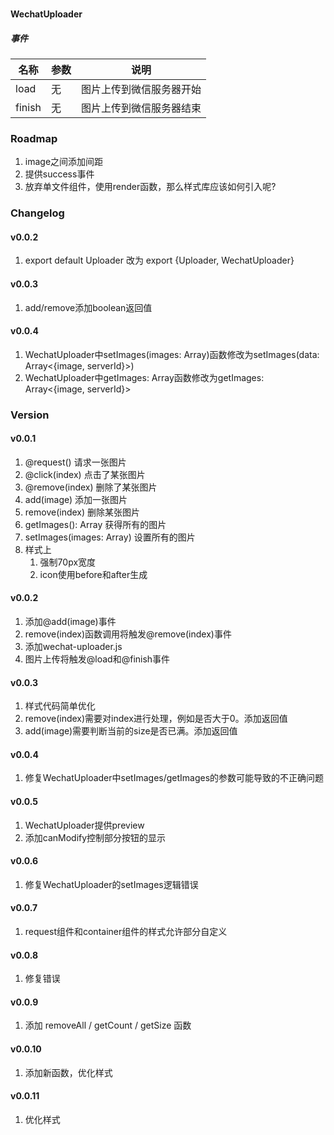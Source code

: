 ###

#### WechatUploader

##### 事件

|名称|参数|说明|
|---|---|---|
|load|无|图片上传到微信服务器开始|
|finish|无|图片上传到微信服务器结束|

### Roadmap

1. image之间添加间距
1. 提供success事件
1. 放弃单文件组件，使用render函数，那么样式库应该如何引入呢?

### Changelog

#### v0.0.2

1. export default Uploader 改为 export {Uploader, WechatUploader}

#### v0.0.3

1. add/remove添加boolean返回值

#### v0.0.4

1. WechatUploader中setImages(images: Array<image>)函数修改为setImages(data: Array<{image, serverId}>)
2. WechatUploader中getImages: Array<image>函数修改为getImages: Array<{image, serverId}>

### Version

#### v0.0.1

1. @request() 请求一张图片
1. @click(index) 点击了某张图片
1. @remove(index) 删除了某张图片
1. add(image) 添加一张图片
1. remove(index) 删除某张图片
1. getImages(): Array<image> 获得所有的图片
1. setImages(images: Array<image>) 设置所有的图片
1. 样式上
	1. 强制70px宽度
	1. icon使用before和after生成

#### v0.0.2

1. 添加@add(image)事件
1. remove(index)函数调用将触发@remove(index)事件
1. 添加wechat-uploader.js
1. 图片上传将触发@load和@finish事件

#### v0.0.3

1. 样式代码简单优化
1. remove(index)需要对index进行处理，例如是否大于0。添加返回值
1. add(image)需要判断当前的size是否已满。添加返回值

#### v0.0.4

1. 修复WechatUploader中setImages/getImages的参数可能导致的不正确问题

#### v0.0.5

1. WechatUploader提供preview
1. 添加canModify控制部分按钮的显示

#### v0.0.6

1. 修复WechatUploader的setImages逻辑错误

#### v0.0.7

1. request组件和container组件的样式允许部分自定义

#### v0.0.8

1. 修复错误

#### v0.0.9

1. 添加 removeAll / getCount / getSize 函数

#### v0.0.10

1. 添加新函数，优化样式

#### v0.0.11

1. 优化样式
